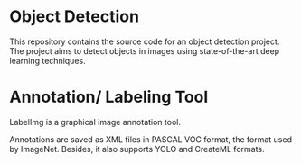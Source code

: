 # Object Detection

This repository contains the source code for an object detection project. The project aims to detect objects in images using state-of-the-art deep learning techniques.

# Annotation/ Labeling Tool
LabelImg is a graphical image annotation tool.

Annotations are saved as XML files in PASCAL VOC format, the format used by ImageNet. Besides, it also supports YOLO and CreateML formats.
